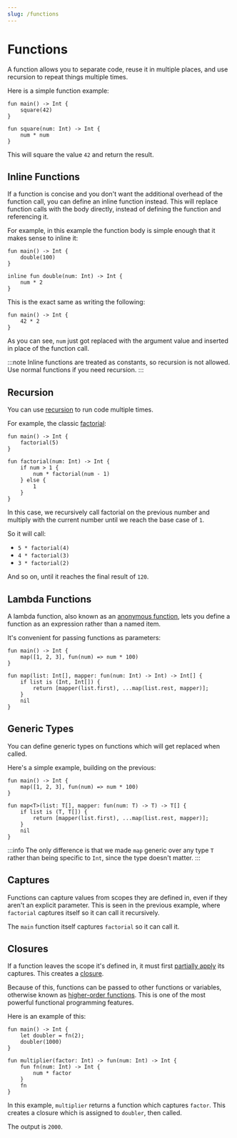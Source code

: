 ```yaml
---
slug: /functions
---
```


# Functions

A function allows you to separate code, reuse it in multiple places, and use recursion to repeat things multiple times.

Here is a simple function example:

```rue
fun main() -> Int {
    square(42)
}

fun square(num: Int) -> Int {
    num * num
}
```

This will square the value `42` and return the result.

## Inline Functions

If a function is concise and you don't want the additional overhead of the function call, you can define an inline function instead. This will replace function calls with the body directly, instead of defining the function and referencing it.

For example, in this example the function body is simple enough that it makes sense to inline it:

```rue
fun main() -> Int {
    double(100)
}

inline fun double(num: Int) -> Int {
    num * 2
}
```

This is the exact same as writing the following:

```rue
fun main() -> Int {
    42 * 2
}
```

As you can see, `num` just got replaced with the argument value and inserted in place of the function call.

:::note
Inline functions are treated as constants, so recursion is not allowed. Use normal functions if you need recursion.
:::

## Recursion

You can use [recursion](https://en.wikipedia.org/wiki/Recursion) to run code multiple times.

For example, the classic [factorial](https://en.wikipedia.org/wiki/Factorial):

```rue
fun main() -> Int {
    factorial(5)
}

fun factorial(num: Int) -> Int {
    if num > 1 {
        num * factorial(num - 1)
    } else {
        1
    }
}
```

In this case, we recursively call factorial on the previous number and multiply with the current number until we reach the base case of `1`.

So it will call:

- `5 * factorial(4)`
- `4 * factorial(3)`
- `3 * factorial(2)`

And so on, until it reaches the final result of `120`.

## Lambda Functions

A lambda function, also known as an [anonymous function](https://en.wikipedia.org/wiki/Anonymous_function), lets you define a function as an expression rather than a named item.

It's convenient for passing functions as parameters:

```rue
fun main() -> Int {
    map([1, 2, 3], fun(num) => num * 100)
}

fun map(list: Int[], mapper: fun(num: Int) -> Int) -> Int[] {
    if list is (Int, Int[]) {
        return [mapper(list.first), ...map(list.rest, mapper)];
    }
    nil
}
```

## Generic Types

You can define generic types on functions which will get replaced when called.

Here's a simple example, building on the previous:

```rue
fun main() -> Int {
    map([1, 2, 3], fun(num) => num * 100)
}

fun map<T>(list: T[], mapper: fun(num: T) -> T) -> T[] {
    if list is (T, T[]) {
        return [mapper(list.first), ...map(list.rest, mapper)];
    }
    nil
}
```

:::info
The only difference is that we made `map` generic over any type `T` rather than being specific to `Int`, since the type doesn't matter.
:::

## Captures

Functions can capture values from scopes they are defined in, even if they aren't an explicit parameter. This is seen in the previous example, where `factorial` captures itself so it can call it recursively.

The `main` function itself captures `factorial` so it can call it.

## Closures

If a function leaves the scope it's defined in, it must first [partially apply](https://en.wikipedia.org/wiki/Partial_application) its captures. This creates a [closure](<https://en.wikipedia.org/wiki/Closure_(computer_programming)>).

Because of this, functions can be passed to other functions or variables, otherwise known as [higher-order functions](https://en.wikipedia.org/wiki/Higher-order_function). This is one of the most powerful functional programming features.

Here is an example of this:

```rue
fun main() -> Int {
    let doubler = fn(2);
    doubler(1000)
}

fun multiplier(factor: Int) -> fun(num: Int) -> Int {
    fun fn(num: Int) -> Int {
        num * factor
    }
    fn
}
```

In this example, `multiplier` returns a function which captures `factor`. This creates a closure which is assigned to `doubler`, then called.

The output is `2000`.
